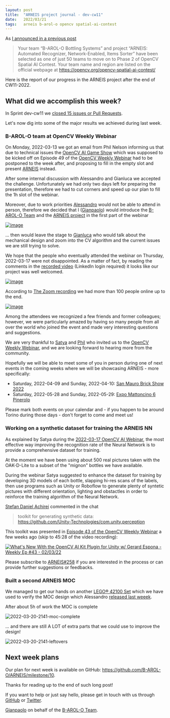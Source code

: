 ```yaml
---
layout: post
title:  "ARNEIS project journal - dev-cw11"
date:   2022/03/21
tags: 	arneis b-arol-o opencv spatial-ai-contest
---
```


<!--
<a href="https://opencv.org/opencv-spatial-ai-contest/#finalists"><img src="https://user-images.githubusercontent.com/75182/146637995-3266f15d-81a4-4470-a337-965404340121.jpg" alt="OpenCV Spatial AI Contest Finalist" width="40%"></a>

Welcome to our weekly status report of the [ARNEIS project](https://github.com/B-AROL-O/ARNEIS)!
-->

As [I announced in a previous post](https://gmacario.github.io/posts/2021-12-18-arneis-spatial-ai-finalist)

> Your team “B-AROL-O Bottling Systems” and project “ARNEIS: Automated Recognizer, Network-Enabled, Items Sorter” have been selected as one of just 50 teams to move on to Phase 2 of OpenCV Spatial AI Contest.
> Your team name and region are listed on the official webpage at <https://opencv.org/opencv-spatial-ai-contest/​>

Here is the report of our progress in the ARNEIS project after the end of CW11-2022.

## What did we accomplish this week?

In Sprint dev-cw11 we [closed 15 issues or Pull Requests](https://github.com/B-AROL-O/ARNEIS/issues?q=is%3Aclosed+milestone%3Adev-cw11).

Let's now dig into some of the major results we achieved during last week.

### B-AROL-O team at OpenCV Weekly Webinar

On Monday, 2022-03-13 we got an email from Phil Nelson informing us that due to technical issues the [OpenCV AI Game Show](https://opencv.org/gameshow/)
which was supposed to be kicked off on Episode 49 of the [OpenCV Weekly Webinar](https://twitter.com/opencvweekly) had to be postponed to the week after,
and proposing to fill in the empty slot and present [ARNEIS](https://github.com/B-AROL-O/ARNEIS) instead.

After some internal discussion with Alessandro and Gianluca we accepted the challenge.
Unfortunately we had only two days left for preparing the presentation, therefore we had to cut corners and speed up our plan to fill the 1h slot of the webinar.

Moreover, due to work priorities [Alessandro](https://github.com/alv67) would not be able to attend in person, therefore we decided that I ([Gianpaolo](https://github.com/gmacario)) would introduce the [B-AROL-O Team](https://github.com/B-AROL-O) and the [ARNEIS project](https://github.com/B-AROL-O/ARNEIS) in the first part of the webinar

<a href="https://www.linkedin.com/video/event/urn:li:ugcPost:6909587011267891201/">![image](https://user-images.githubusercontent.com/75182/159136335-12c6b155-d7be-4172-bf84-1a45ef91c181.png)</a>

... then would leave the stage to [Gianluca](https://github.com/gteti) who would talk about the mechanical design and zoom into the CV algorithm and the current issues we are still trying to solve.

We hope that the people who eventually attended the webinar on Thursday, 2022-03-17 were not disappointed.
As a matter of fact, by reading the comments in the [recorded video](https://www.linkedin.com/video/event/urn:li:ugcPost:6909587011267891201/) (LinkedIn login required) it looks like our project was well welcomed.

<a href="https://www.linkedin.com/video/event/urn:li:ugcPost:6909587011267891201/">![image](https://user-images.githubusercontent.com/75182/159172049-6ccb1a2e-1b85-439c-b93b-e7d3ee232249.png)</a>

According to [The Zoom recording](https://twitter.com/opencvweekly/status/1504487889630945281) we had more than 100 people online up to the end.

<a href="https://twitter.com/opencvweekly/status/1504487889630945281">![image](https://user-images.githubusercontent.com/75182/159176945-3a84e105-54dd-45ca-8f50-a1fdf425d609.png)</a>

Among the attendees we recognized a few friends and former colleagues; however, we were particularly amazed by having so many people from all over the world who joined the event and made very interesting questions and suggestions.

We are very thankful to [Satya](https://twitter.com/LearnOpenCV) and [Phil](https://twitter.com/philnelson) who invited us to the [OpenCV Weekly Webinar](https://twitter.com/opencvweekly), and we are looking forward to hearing more from the community.

Hopefully we will be able to meet some of you in person during one of next events in the coming weeks where we will be showcasing ARNEIS - more specifically:

* Saturday, 2022-04-09 and Sunday, 2022-04-10: [San Mauro Brick Show 2022](https://github.com/B-AROL-O/ARNEIS/issues/130)
* Saturday, 2022-05-28 and Sunday, 2022-05-29: [Expo Mattoncino 6 Pinerolo](https://github.com/B-AROL-O/ARNEIS/issues/213)

Please mark both events on your calendar and - if you happen to be around Torino during those days - don't forget to come and meet us!

### Working on a synthetic dataset for training the ARNEIS NN

As explained by Satya during the [2022-03-17 OpenCV AI Webinar](https://twitter.com/opencvweekly/status/1504487889630945281), the most effective way improving the recognition rate of the Neural Network is to provide a comprehensive dataset for training.

At the moment we have been using about 500 real pictures taken with the OAK-D-Lite to a subset of the "mignon" bottles we have available. 

During the webinar Satya suggested to enhance the dataset for training by developing 3D models of each bottle, slapping hi-res scans of the labels, then use programs such as Unity or Roboflow to generate plenty of syntetic pictures with different orientation, lighting and obstactles in order to reinforce the training algorithm of the Neural Network.

[Stefan Daniel Achirei](https://scholar.google.com/citations?user=z9g3WNcAAAAJ&hl=ro) commented in the chat

> toolkit for generating synthetic data:<br>
> <https://github.com/Unity-Technologies/com.unity.perception>

This toolkit was presented in [Episode 43 of the OpenCV Weekly Webinar](https://www.youtube.com/watch?v=LGGtF_4v5sQ) a few weeks ago (skip to 45:28 of the video recording):

[![What's New With the OpenCV AI Kit Plugin for Unity w/ Gerard Espona - Weekly Ep #43 - 02/03/22](https://img.youtube.com/vi/LGGtF_4v5sQ/0.jpg)](https://www.youtube.com/watch?v=LGGtF_4v5sQ "What's New With the OpenCV AI Kit Plugin for Unity w/ Gerard Espona - Weekly Ep #43 - 02/03/22")

Please subscribe to [ARNEIS#258](https://github.com/B-AROL-O/ARNEIS/issues/258) if you are interested in the process or can provide further suggestions or feedbacks.

### Built a second ARNEIS MOC

We managed to get our hands on another [LEGO&reg; 42100 Set](https://arneis.readthedocs.io/en/latest/lego-set-42100/README.html) which we have used to verify the MOC design which Alessandro [released last weeek](https://github.com/B-AROL-O/ARNEIS/tree/main/mocs/project#arneis-conveyor-v20220312).

After about 5h of work the MOC is complete

![2022-03-20-2141-moc-complete](https://user-images.githubusercontent.com/75182/159185341-6ee084a1-ad6d-4eee-b0bd-ce83908fc87d.jpg)

... and there are still A LOT of extra parts that we could use to improve the design!

![2022-03-20-2141-leftovers](https://user-images.githubusercontent.com/75182/159185349-3c987443-ba6c-4744-b7f7-65d1b8894eeb.jpg)

## Next week plans

Our plan for next week is available on GitHub: <https://github.com/B-AROL-O/ARNEIS/milestone/10>.

Thanks for reading up to the end of such long post!

If you want to help or just say hello, please get in touch with us through [GitHub](https://github.com/B-AROL-O/ARNEIS) or [Twitter](https://twitter.com/baroloteam).

[Gianpaolo](https://github.com/gmacario) on behalf of the [B-AROL-O Team](https://github.com/b-arol-o).

<!-- EOF -->
